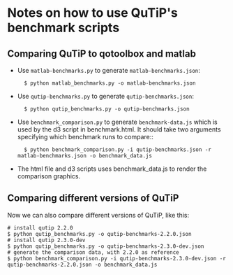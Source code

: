 Notes on how to use QuTiP's benchmark scripts
=============================================

Comparing QuTiP to qotoolbox and matlab
----------------------------------------

* Use `matlab-benchmarks.py` to generate `matlab-benchmarks.json`:

        $ python matlab_benchmarks.py -o matlab-benchmarks.json

* Use `qutip-benchmarks.py` to generate `qutip-benchmarks.json`:

        $ python qutip_benchmarks.py -o qutip-benchmarks.json

* Use `benchmark_comparison.py` to generate `benchmark-data.js` which is used by
  the d3 script in benchmark.html. It should take two arguments specifying which 
  benchmark runs to compare::

        $ python benchmark_comparison.py -i qutip-benchmarks.json -r matlab-benchmarks.json -o benchmark_data.js

* The html file and d3 scripts uses benchmark_data.js to render the comparison
  graphics.


Comparing different versions of QuTiP
-------------------------------------

Now we can also compare different versions of QuTiP, like this:

    # install qutip 2.2.0
    $ python qutip_benchmarks.py -o qutip-benchmarks-2.2.0.json
    # install qutip 2.3.0-dev
    $ python qutip_benchmarks.py -o qutip-benchmarks-2.3.0-dev.json
    # generate the comparison data, with 2.2.0 as reference
    $ python benchmark_comparison.py -i qutip-benchmarks-2.3.0-dev.json -r qutip-benchmarks-2.2.0.json -o benchmark_data.js

